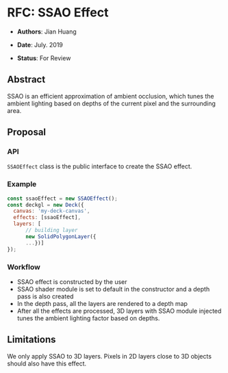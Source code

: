 # RFC: SSAO Effect

* **Authors**: Jian Huang

* **Date**: July. 2019

* **Status**: For Review

## Abstract
SSAO is an efficient approximation of ambient occlusion, which tunes the ambient lighting based on depths of the current pixel and the surrounding area.

## Proposal
### API
`SSAOEffect` class is the public interface to create the SSAO effect.

### Example
```js
const ssaoEffect = new SSAOEffect();
const deckgl = new Deck({
  canvas: 'my-deck-canvas',
  effects: [ssaoEffect],
  layers: [
	  // building layer
	  new SolidPolygonLayer({
      ...})]
});
```
### Workflow
* SSAO effect is constructed by the user
* SSAO shader module is set to default in the constructor and a depth pass is also created
* In the depth pass, all the layers are rendered to a depth map
* After all the effects are processed, 3D layers with SSAO module injected tunes the ambient lighting factor based on depths.

## Limitations
We only apply SSAO to 3D layers. Pixels in 2D layers close to 3D objects should also have this effect.
